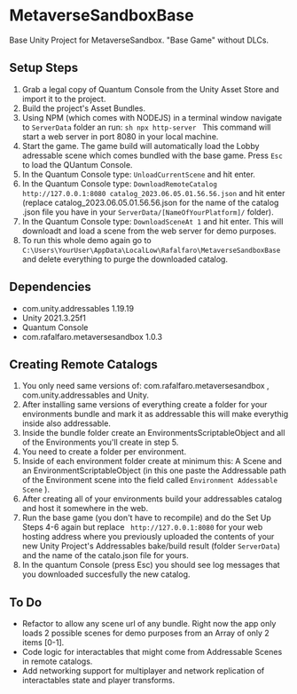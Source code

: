 # MetaverseSandboxBase

Base Unity Project for MetaverseSandbox. "Base Game" without DLCs.

## Setup Steps

1. Grab a legal copy of Quantum Console from the Unity Asset Store and import it to the project.
2. Build the project's Asset Bundles.
3. Using NPM (which comes with NODEJS) in a terminal window navigate to ``ServerData`` folder an run:
``sh
npx http-server
``
This command will start a web server in port 8080 in your local machine.
4. Start the game. The game build will automatically load the Lobby adressable scene which comes bundled with the base game. Press ``Esc`` to load the QUantum Console.
5. In the Quantum Console type: ``UnloadCurrentScene`` and hit enter.
6. In the Quantum Console type: ``DownloadRemoteCatalog http://127.0.0.1:8080 catalog_2023.06.05.01.56.56.json`` and hit enter (replace catalog_2023.06.05.01.56.56.json for the name of the catalog .json file you have in your ``ServerData/[NameOfYourPlatform]/`` folder).
7. In the Quantum Console type: ``DownloadSceneAt 1`` and hit enter. This will downloadt and load a scene from the web server for demo purposes.
8. To run this whole demo again go to ``C:\Users\YourUser\AppData\LocalLow\Rafalfaro\MetaverseSandboxBase`` and delete everything to purge the downloaded catalog.

## Dependencies

- com.unity.addressables 1.19.19
- Unity 2021.3.25f1
- Quantum Console
- com.rafalfaro.metaversesandbox 1.0.3

## Creating Remote Catalogs
1. You only need same versions of: com.rafalfaro.metaversesandbox , com.unity.addressables and Unity.
2. After installing same versions of everything create a folder for your environments bundle and mark it as addressable this will make everythig inside also addressable.
3. Inside the bundle folder create an EnvironmentsScriptableObject and all of the Environments you'll create in step 5.
4. You need to create a folder per environment.
5. Inside of each environment folder create at minimum this: A Scene and an EnvironmentScriptableObject (in this one paste the Addressable path of the Environment scene into the field called ``Environment Addessable Scene`` ).
6. After creating all of your environments build your addressables catalog and host it somewhere in the web.
7. Run the base game (you don't have to recompile) and do the Set Up Steps 4-6 again but replace `` http://127.0.0.1:8080`` for your web hosting address where you previously uploaded the contents of your new Unity Project's Addressables bake/build result (folder ``ServerData``) and the name of the catalo.json file for yours.
8. In the quantum Console (press Esc) you should see log messages that you downloaded succesfully the new catalog.

## To Do
- Refactor to allow any scene url of any bundle. Right now the app only loads 2 possible scenes for demo purposes from an Array of only 2 items [0-1].
- Code logic for interactables that might come from Addressable Scenes in remote catalogs.
- Add networking support for multiplayer and network replication of interactables state and player transforms.